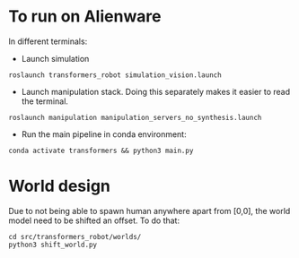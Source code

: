 # To run on Alienware
In different terminals:
- Launch simulation
```
roslaunch transformers_robot simulation_vision.launch
```
- Launch manipulation stack. Doing this separately makes it easier to read the terminal.
```
roslaunch manipulation manipulation_servers_no_synthesis.launch
```
- Run the main pipeline in conda environment:
```
conda activate transformers && python3 main.py
```

# World design
Due to not being able to spawn human anywhere apart from [0,0], the world model need to be shifted an offset. To do that:
```
cd src/transformers_robot/worlds/
python3 shift_world.py
```